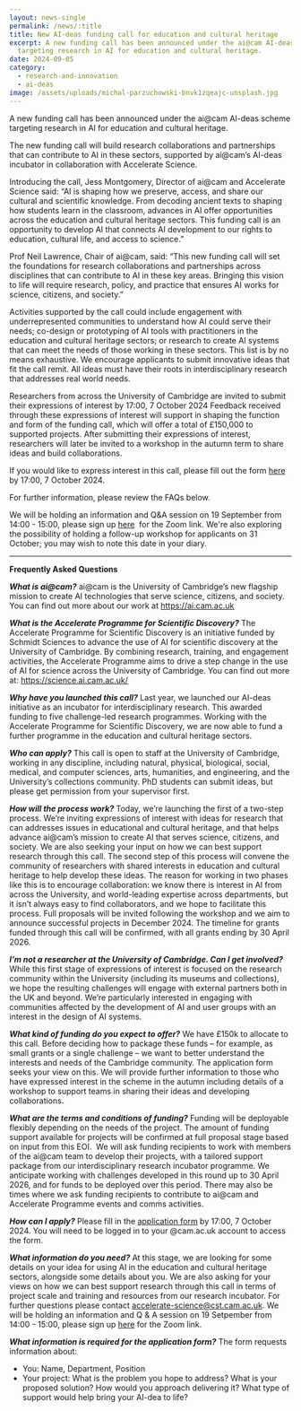 ```yaml
---
layout: news-single
permalink: /news/:title
title: New AI-deas funding call for education and cultural heritage
excerpt: A new funding call has been announced under the ai@cam AI-deas scheme
  targeting research in AI for education and cultural heritage.
date: 2024-09-05
category:
  - research-and-innovation
  - ai-deas
image: /assets/uploads/michal-parzuchowski-bnvk1zqeajc-unsplash.jpg
---
```

A new funding call has been announced under the ai@cam AI-deas scheme targeting research in AI for education and cultural heritage.

The new funding call will build research collaborations and partnerships that can contribute to AI in these sectors, supported by ai@cam’s AI-deas incubator in collaboration with Accelerate Science.

Introducing the call, Jess Montgomery, Director of ai@cam and Accelerate Science said: “AI is shaping how we preserve, access, and share our cultural and scientific knowledge. From decoding ancient texts to shaping how students learn in the classroom, advances in AI offer opportunities across the education and cultural heritage sectors. This funding call is an opportunity to develop AI that connects AI development to our rights to education, cultural life, and access to science.”

Prof Neil Lawrence, Chair of ai@cam, said: “This new funding call will set the foundations for research collaborations and partnerships across disciplines that can contribute to AI in these key areas. Bringing this vision to life will require research, policy, and practice that ensures AI works for science, citizens, and society.”

Activities supported by the call could include engagement with underrepresented communities to understand how AI could serve their needs; co-design or prototyping of AI tools with practitioners in the education and cultural heritage sectors; or research to create AI systems that can meet the needs of those working in these sectors. This list is by no means exhaustive. We encourage applicants to submit innovative ideas that fit the call remit. All ideas must have their roots in interdisciplinary research that addresses real world needs.

Researchers from across the University of Cambridge are invited to submit their expressions of interest by 17:00, 7 October 2024 Feedback received through these expressions of interest will support in shaping the function and form of the funding call, which will offer a total of £150,000 to supported projects. After submitting their expressions of interest, researchers will later be invited to a workshop in the autumn term to share ideas and build collaborations. 

If you would like to express interest in this call, please fill out the form [here](https://docs.google.com/forms/d/e/1FAIpQLScuuHi0SR6Mfwmzf2BGexUKwfF9txcL10qUmR2DLdlw-P0g7Q/viewform?usp=sf_link) by 17:00, 7 October 2024. 

For further information, please review the FAQs below.

We will be holding an information and Q&A session on 19 September from 14:00 - 15:00, please sign up [here](https://cam-ac-uk.zoom.us/meeting/register/tZIpd-msrDovHdQZhJ3nS0O69N-m18PGBKLZ)  for the Zoom link. We're also exploring the possibility of holding a follow-up workshop for applicants on 31 October; you may wish to note this date in your diary.

- - -

**Frequently Asked Questions**

***What is ai@cam?*** ai@cam is the University of Cambridge’s new flagship mission to create AI technologies that serve science, citizens, and society. You can find out more about our work at <https://ai.cam.ac.uk> 

***What is the Accelerate Programme for Scientific Discovery?*** The Accelerate Programme for Scientific Discovery is an initiative funded by Schmidt Sciences to advance the use of AI for scientific discovery at the University of Cambridge. By combining research, training, and engagement activities, the Accelerate Programme aims to drive a step change in the use of AI for science across the University of Cambridge. You can find out more at: <https://science.ai.cam.ac.uk/>

***Why have you launched this call?*** Last year, we launched our AI-deas initiative as an incubator for interdisciplinary research. This awarded funding to five challenge-led research programmes. Working with the Accelerate Programme for Scientific Discovery, we are now able to fund a further programme in the education and cultural heritage sectors.

***Who can apply?*** This call is open to staff at the University of Cambridge, working in any discipline, including natural, physical, biological, social, medical, and computer sciences, arts, humanities, and engineering, and the University’s collections community. PhD students can submit ideas, but please get permission from your supervisor first.

***How will the process work?*** Today, we’re launching the first of a two-step process. We’re inviting expressions of interest with ideas for research that can addresses issues in educational and cultural heritage, and that helps advance ai@cam’s mission to create AI that serves science, citizens, and society. We are also seeking your input on how we can best support research through this call. The second step of this process will convene the community of researchers with shared interests in education and cultural heritage to help develop these ideas. The reason for working in two phases like this is to encourage collaboration: we know there is interest in AI from across the University, and world-leading expertise across departments, but it isn’t always easy to find collaborators, and we hope to facilitate this process. Full proposals will be invited following the workshop and we aim to announce successful projects in December 2024. The timeline for grants funded through this call will be confirmed, with all grants ending by 30 April 2026.

***I’m not a researcher at the University of Cambridge. Can I get involved?*** While this first stage of expressions of interest is focused on the research community within the University (including its museums and collections), we hope the resulting challenges will engage with external partners both in the UK and beyond. We’re particularly interested in engaging with communities affected by the development of AI and user groups with an interest in the design of AI systems.

***What kind of funding do you expect to offer?*** We have £150k to allocate to this call. Before deciding how to package these funds – for example, as small grants or a single challenge – we want to better understand the interests and needs of the Cambridge community. The application form seeks your view on this. We will provide further information to those who have expressed interest in the scheme in the autumn including details of a workshop to support teams in sharing their ideas and developing collaborations.

***What are the terms and conditions of funding?*** Funding will be deployable flexibly depending on the needs of the project. The amount of funding support available for projects will be confirmed at full proposal stage based on input from this EOI.  We will ask funding recipients to work with members of the ai@cam team to develop their projects, with a tailored support package from our interdisciplinary research incubator programme. We anticipate working with challenges developed in this round up to 30 April 2026, and for funds to be deployed over this period. There may also be times where we ask funding recipients to contribute to ai@cam and Accelerate Programme events and comms activities.

***How can I apply?*** Please fill in the [application form](https://docs.google.com/forms/d/e/1FAIpQLScuuHi0SR6Mfwmzf2BGexUKwfF9txcL10qUmR2DLdlw-P0g7Q/viewform?usp=sf_link) by 17:00, 7 October 2024. You will need to be logged in to your @cam.ac.uk account to access the form.

***What information do you need?*** At this stage, we are looking for some details on your idea for using AI in the education and cultural heritage sectors, alongside some details about you. We are also asking for your views on how we can best support research through this call in terms of project scale and training and resources from our research incubator. For further questions please contact [accelerate-science@cst.cam.ac.uk](mailto:accelerate-science@cst.cam.ac.uk). We will be holding an information and Q & A session on 19 Setpember from 14:00 - 15:00, please sign up [here](https://cam-ac-uk.zoom.us/meeting/register/tZIpd-msrDovHdQZhJ3nS0O69N-m18PGBKLZ) for the Zoom link.

***What information is required for the application form?*** The form requests information about:

* You: Name, Department, Position
* Your project: What is the problem you hope to address? What is your proposed solution? How would you approach delivering it? What type of support would help bring your AI-dea to life?